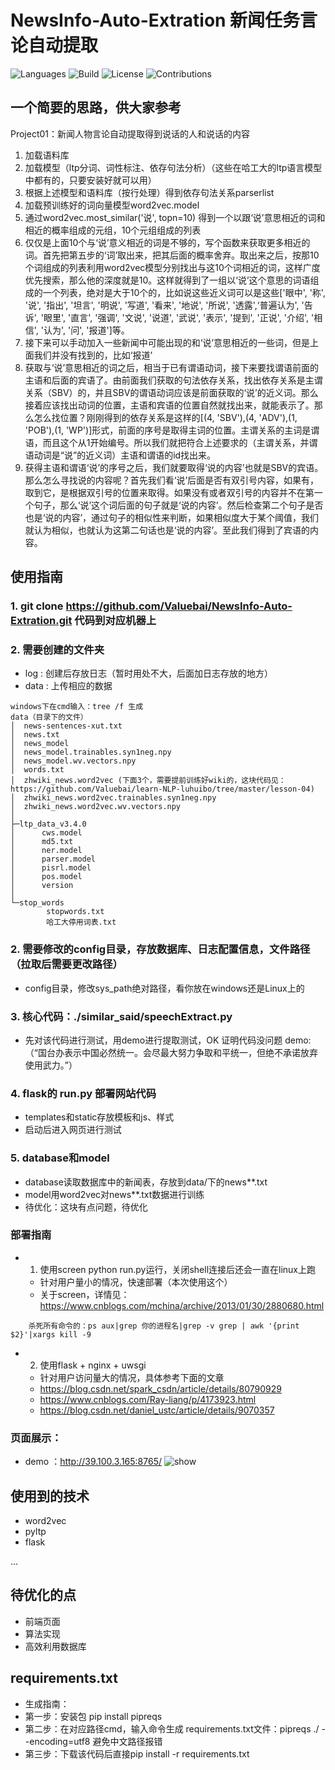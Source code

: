# NewsInfo-Auto-Extration   新闻任务言论自动提取

![Languages](https://img.shields.io/badge/Languages-Python3.6-green)
![Build](https://img.shields.io/badge/Build-passing-brightgreen.svg)
![License](https://img.shields.io/badge/License-MIT-orange.svg)
![Contributions](https://img.shields.io/badge/Contributions-welcome-ff69b4.svg)

## 一个简要的思路，供大家参考
Project01：新闻人物言论自动提取得到说话的人和说话的内容
1.	加载语料库
2.	加载模型（ltp分词、词性标注、依存句法分析）（这些在哈工大的ltp语言模型中都有的，只要安装好就可以用）
3.	根据上述模型和语料库（按行处理）得到依存句法关系parserlist
4.	加载预训练好的词向量模型word2vec.model
5.	通过word2vec.most_similar('说', topn=10) 得到一个以跟‘说’意思相近的词和相近的概率组成的元组，10个元组组成的列表
6.	仅仅是上面10个与‘说’意义相近的词是不够的，写个函数来获取更多相近的词。首先把第五步的‘词’取出来，把其后面的概率舍弃。取出来之后，按那10个词组成的列表利用word2vec模型分别找出与这10个词相近的词，这样广度优先搜索，那么他的深度就是10。这样就得到了一组以‘说’这个意思的词语组成的一个列表，绝对是大于10个的，比如说这些近义词可以是这些['眼中', '称', '说', '指出', '坦言', '明说', '写道', '看来', '地说', '所说', '透露',‘普遍认为', '告诉', '眼里', '直言', '强调', '文说', '说道', '武说', '表示', '提到', '正说', '介绍', '相信', '认为', '问', '报道']等。
7.	接下来可以手动加入一些新闻中可能出现的和‘说’意思相近的一些词，但是上面我们并没有找到的，比如‘报道’
8.	获取与‘说’意思相近的词之后，相当于已有谓语动词，接下来要找谓语前面的主语和后面的宾语了。由前面我们获取的句法依存关系，找出依存关系是主谓关系（SBV）的，并且SBV的谓语动词应该是前面获取的‘说’的近义词。那么接着应该找出动词的位置，主语和宾语的位置自然就找出来，就能表示了。那么怎么找位置？刚刚得到的依存关系是这样的[(4, 'SBV'),(4, 'ADV'),(1, 'POB'),(1, 'WP')]形式，前面的序号是取得主词的位置。主谓关系的主词是谓语，而且这个从1开始编号。所以我们就把符合上述要求的（主谓关系，并谓语动词是“说”的近义词）主语和谓语的id找出来。
9.	获得主语和谓语‘说’的序号之后，我们就要取得‘说的内容’也就是SBV的宾语。那么怎么寻找说的内容呢？首先我们看‘说’后面是否有双引号内容，如果有，取到它，是根据双引号的位置来取得。如果没有或者双引号的内容并不在第一个句子，那么‘说’这个词后面的句子就是‘说的内容’。然后检查第二个句子是否也是‘说的内容’，通过句子的相似性来判断，如果相似度大于某个阈值，我们就认为相似，也就认为这第二句话也是‘说的内容’。至此我们得到了宾语的内容。


## 使用指南
### 1. git clone https://github.com/Valuebai/NewsInfo-Auto-Extration.git 代码到对应机器上

### 2. 需要创建的文件夹
- log : 创建后存放日志（暂时用处不大，后面加日志存放的地方）
- data : 上传相应的数据
```
windows下在cmd输入：tree /f 生成
data（目录下的文件）
│  news-sentences-xut.txt
│  news.txt
│  news_model
│  news_model.trainables.syn1neg.npy
│  news_model.wv.vectors.npy
│  words.txt
│  zhwiki_news.word2vec (下面3个，需要提前训练好wiki的，这块代码见：https://github.com/Valuebai/learn-NLP-luhuibo/tree/master/lesson-04)
│  zhwiki_news.word2vec.trainables.syn1neg.npy
│  zhwiki_news.word2vec.wv.vectors.npy
│
├─ltp_data_v3.4.0
│      cws.model
│      md5.txt
│      ner.model
│      parser.model
│      pisrl.model
│      pos.model
│      version
│
└─stop_words
        stopwords.txt
        哈工大停用词表.txt
```
### 2. 需要修改的config目录，存放数据库、日志配置信息，文件路径（拉取后需要更改路径）
- config目录，修改sys_path绝对路径，看你放在windows还是Linux上的

### 3. 核心代码：./similar_said/speechExtract.py 
- 先对该代码进行测试，用demo进行提取测试，OK 证明代码没问题
demo: （“国台办表示中国必然统一。会尽最大努力争取和平统一，但绝不承诺放弃使用武力。”）

### 4. flask的 run.py 部署网站代码
- templates和static存放模板和js、样式
- 启动后进入网页进行测试

### 5. database和model
- database读取数据库中的新闻表，存放到data/下的news**.txt
- model用word2vec对news**.txt数据进行训练
- 待优化：这块有点问题，待优化

### 部署指南
- 1. 使用screen python run.py运行，关闭shell连接后还会一直在linux上跑
    - 针对用户量小的情况，快速部署（本次使用这个）
    - 关于screen，详情见：https://www.cnblogs.com/mchina/archive/2013/01/30/2880680.html 
```
    杀死所有命令的：ps aux|grep 你的进程名|grep -v grep | awk '{print $2}'|xargs kill -9
```
- 2. 使用flask + nginx + uwsgi
    - 针对用户访问量大的情况，具体参考下面的文章
    - https://blog.csdn.net/spark_csdn/article/details/80790929
    - https://www.cnblogs.com/Ray-liang/p/4173923.html
    - https://blog.csdn.net/daniel_ustc/article/details/9070357


### 页面展示：
- demo ：http://39.100.3.165:8765/
![show](https://user-images.githubusercontent.com/9695113/64490639-94336d80-d291-11e9-8e76-bbd9dc97ec18.png)

## 使用到的技术
- word2vec
- pyltp
- flask

...

## 待优化的点
- 前端页面
- 算法实现
- 高效利用数据库

## requirements.txt
- 生成指南：
- 第一步：安装包 pip install pipreqs
- 第二步：在对应路径cmd，输入命令生成 requirements.txt文件：pipreqs ./ --encoding=utf8 避免中文路径报错
- 第三步：下载该代码后直接pip install -r requirements.txt